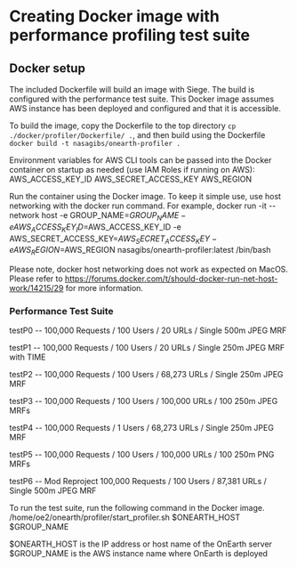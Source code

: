 # Creating Docker image with performance profiling test suite

## Docker setup

The included Dockerfile will build an image with Siege. The build is configured
with the performance test suite.  This Docker image assumes AWS instance has been 
deployed and configured and that it is accessible.

To build the image, copy the Dockerfile to the top directory `cp ./docker/profiler/Dockerfile/ .`, and then build using the Dockerfile `docker build -t nasagibs/onearth-profiler .` 

Environment variables for AWS CLI tools can be passed into the Docker container on startup as needed (use IAM Roles if running on AWS):
AWS_ACCESS_KEY_ID
AWS_SECRET_ACCESS_KEY
AWS_REGION

Run the container using the Docker image. To keep it simple use, use host networking with the docker run command.
For example, 
docker run -it --network host -e GROUP_NAME=$GROUP_NAME -e AWS_ACCESS_KEY_ID=$AWS_ACCESS_KEY_ID -e AWS_SECRET_ACCESS_KEY=$AWS_SECRET_ACCESS_KEY -e AWS_REGION=$AWS_REGION nasagibs/onearth-profiler:latest /bin/bash

Please note, docker host networking does not work as expected on MacOS.  Please refer
to https://forums.docker.com/t/should-docker-run-net-host-work/14215/29 for more 
information.

### Performance Test Suite

testP0 -- 100,000 Requests / 100 Users / 20 URLs / Single 500m JPEG MRF

testP1 -- 100,000 Requests / 100 Users / 20 URLs / Single 250m JPEG MRF with TIME

testP2 -- 100,000 Requests / 100 Users / 68,273 URLs / Single 250m JPEG MRF

testP3 -- 100,000 Requests / 100 Users / 100,000 URLs / 100 250m JPEG MRFs

testP4 -- 100,000 Requests / 1 Users / 68,273 URLs / Single 250m JPEG MRF

testP5 -- 100,000 Requests / 100 Users / 100,000 URLs / 100 250m PNG MRFs

testP6 -- Mod Reproject 100,000 Requests / 100 Users / 87,381 URLs / Single 500m JPEG MRF

To run the test suite, run the following command in the Docker image.
/home/oe2/onearth/profiler/start_profiler.sh $ONEARTH_HOST $GROUP_NAME

$ONEARTH_HOST is the IP address or host name of the OnEarth server
$GROUP_NAME is the AWS instance name where OnEarth is deployed
